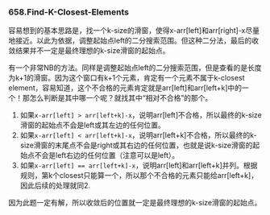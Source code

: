### 658.Find-K-Closest-Elements

容易想到的基本思路是，找一个k-size的滑窗，使得x-arr[left]和arr[right]-x尽量地接近。以此为依据，调整起始点left的二分搜索范围。但这种二分法，最后的收敛结果并不一定是最终理想的k-size滑窗的起始点。

有一个非常NB的方法。同样是调整起始点left的二分搜索范围，但是查看的是长度为k+1的滑窗。因为这个窗口有k+1个元素，肯定有一个元素不属于k-closest element，容易知道，这个不合格的元素肯定就是arr[left]和arr[left+k]中的一个！那怎么判断是其中哪一个呢？就找其中“相对不合格”的那个。

1. 如果```x-arr[left] > arr[left+k]-x```，说明arr[left]不合格，所以最终的k-size滑窗的起始点不会是left或其左边的任何位置。
2. 如果```x-arr[left] < arr[left+k]-x```，说明arr[left+k]不合格，所以最终的k-size滑窗的末尾点不会是right或其右边的任何位置，也就是说k-size滑窗的起始点不会是left右边的任何位置（注意可以是left）。
3. 如果```x-arr[left] == arr[left+k]-x```，说明arr[left]和arr[left+k]并列。根据规则，第k个closest只能算一个，所以那个不合格的元素只能给arr[left+k]，因此后续的处理就同2.

因为此题一定有解，所以收敛后的位置就一定是最终理想的k-size滑窗的起始点。
